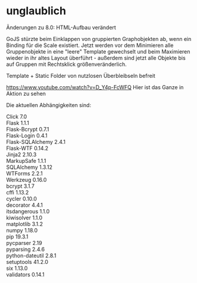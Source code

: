# unglaublich
Änderungen zu 8.0:
HTML-Aufbau verändert   
  
GoJS stürzte beim Einklappen von gruppierten Graphobjekten ab, wenn ein Binding für die Scale existiert.
Jetzt werden vor dem Minimieren alle Gruppenobjekte in eine "leere" Template gewechselt und beim Maximieren wieder in ihr altes Layout überführt - außerdem sind jetzt alle Objekte bis auf Gruppen mit Rechtsklick größenveränderlich.  

Template + Static Folder von nutzlosen Überbleibseln befreit  

https://www.youtube.com/watch?v=D_Y4p-FcWFQ Hier ist das Ganze in Aktion zu sehen
  
  
Die aktuellen Abhängigkeiten sind:
 
 Click	7.0	   
Flask	1.1.1	   
Flask-Bcrypt	0.7.1	   
Flask-Login	0.4.1	   
Flask-SQLAlchemy	2.4.1	   
Flask-WTF	0.14.2	   
Jinja2	2.10.3	   
MarkupSafe	1.1.1	   
SQLAlchemy	1.3.12	    
WTForms	2.2.1	   
Werkzeug	0.16.0	   
bcrypt	3.1.7	   
cffi	1.13.2	   
cycler	0.10.0	   
decorator	4.4.1	   
itsdangerous	1.1.0  	 
kiwisolver	1.1.0	   
matplotlib	3.1.2	   
numpy	1.18.0	   
pip	19.3.1	   
pycparser	2.19	   
pyparsing	2.4.6	   
python-dateutil	2.8.1  	 
setuptools	41.2.0	  
six	1.13.0	   
validators	0.14.1   

